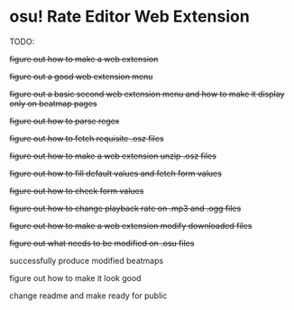 # osu! Rate Editor Web Extension

TODO:

<del>figure out how to make a web extension</del>

<del>figure out a good web extension menu</del>

<del>figure out a basic second web extension menu and how to make it display only on beatmap pages</del>

<del>figure out how to parse regex</del>

<del>figure out how to fetch requisite .osz files</del>

<del>figure out how to make a web extension unzip .osz files</del>

<del>figure out how to fill default values and fetch form values</del>

<del>figure out how to check form values</del>

<del>figure out how to change playback rate on .mp3 and .ogg files</del>

<del>figure out how to make a web extension modify downloaded files</del>

<del>figure out what needs to be modified on .osu files</del>

successfully produce modified beatmaps

figure out how to make it look good

change readme and make ready for public
